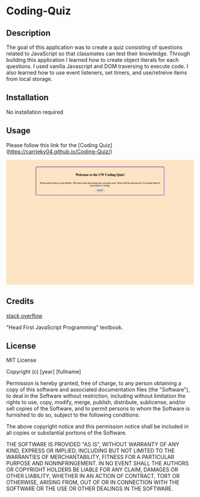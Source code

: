 # Coding-Quiz

## Description

The goal of this application was to create a quiz consisting of questions related to JavaScript so that classmates can test their knowledge. Through building this application I learned how to create object literals for each questions. I used vanilla Javascript and DOM traversing to execute code. I also learned how to use event listeners, set timers, and use/retreive items from local storage. 


## Installation

No installation required


## Usage

Please follow this link for the [Coding Quiz]
(https://carrieky04.github.io/Coding-Quiz/)

![screenshot](https://github.com/carrieky04/Coding-Quiz/blob/main/assets/images/screenshot.png?raw=true)



## Credits

[stack overflow](www.stackoverflow.com)

"Head First JavaScript Programming" textbook.


## License

MIT License

Copyright (c) [year] [fullname]

Permission is hereby granted, free of charge, to any person obtaining a copy
of this software and associated documentation files (the "Software"), to deal
in the Software without restriction, including without limitation the rights
to use, copy, modify, merge, publish, distribute, sublicense, and/or sell
copies of the Software, and to permit persons to whom the Software is
furnished to do so, subject to the following conditions:

The above copyright notice and this permission notice shall be included in all
copies or substantial portions of the Software.

THE SOFTWARE IS PROVIDED "AS IS", WITHOUT WARRANTY OF ANY KIND, EXPRESS OR
IMPLIED, INCLUDING BUT NOT LIMITED TO THE WARRANTIES OF MERCHANTABILITY,
FITNESS FOR A PARTICULAR PURPOSE AND NONINFRINGEMENT. IN NO EVENT SHALL THE
AUTHORS OR COPYRIGHT HOLDERS BE LIABLE FOR ANY CLAIM, DAMAGES OR OTHER
LIABILITY, WHETHER IN AN ACTION OF CONTRACT, TORT OR OTHERWISE, ARISING FROM,
OUT OF OR IN CONNECTION WITH THE SOFTWARE OR THE USE OR OTHER DEALINGS IN THE
SOFTWARE.

